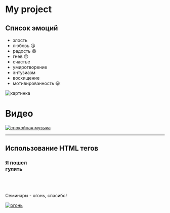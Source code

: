# My project
## Список эмоций
* злость
* любовь :kissing_heart:
* радость :smiley:
* гнев :persevere:
* счастье
* умиротворение
* энтузиазм
* восхищение
* мотивированность :grinning:


![картинка](https://berez.org/uploads/posts/2020-03/1584418352_s1200.jpg)

# Видео
[![спокойная музыка](https://www.shkolazhizni.ru/img/content/i187/187867_or.jpg)](https://www.youtube.com/watch?v=S7U8ExhCK50)

---
## Использование HTML тегов
### **Я пошел <br> гулять**
<BR>
<br>

Семинары - огонь, спасибо!

[![огонь](https://avatars.mds.yandex.net/i?id=0112d6d1dab6e9aa0367185f4fc4b0d5-5232923-images-thumbs&n=13)](https://www.youtube.com/watch?v=sWp8kQe84T8)


